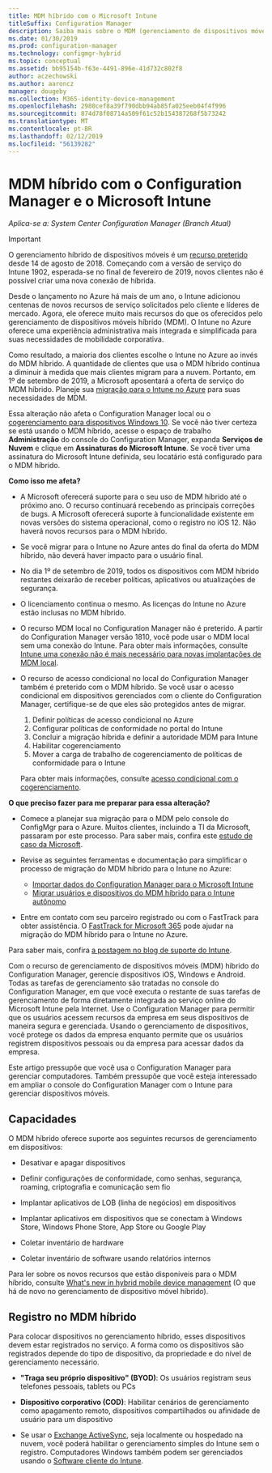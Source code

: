 ```yaml
---
title: MDM híbrido com o Microsoft Intune
titleSuffix: Configuration Manager
description: Saiba mais sobre o MDM (gerenciamento de dispositivos móveis) híbrido com o Configuration Manager e o Microsoft Intune.
ms.date: 01/30/2019
ms.prod: configuration-manager
ms.technology: configmgr-hybrid
ms.topic: conceptual
ms.assetid: bb95154b-f63e-4491-896e-41d732c802f8
author: aczechowski
ms.author: aaroncz
manager: dougeby
ms.collection: M365-identity-device-management
ms.openlocfilehash: 2980cef8a39f790dbb94ab85fa025eeb04f4f996
ms.sourcegitcommit: 874d78f08714a509f61c52b154387268f5b73242
ms.translationtype: MT
ms.contentlocale: pt-BR
ms.lasthandoff: 02/12/2019
ms.locfileid: "56139282"
---
```

# <a name="hybrid-mdm-with-configuration-manager-and-microsoft-intune"></a>MDM híbrido com o Configuration Manager e o Microsoft Intune

*Aplica-se a: System Center Configuration Manager (Branch Atual)*

> [!Important]  
> O gerenciamento híbrido de dispositivos móveis é um [recurso preterido](/sccm/core/plan-design/changes/deprecated/removed-and-deprecated-cmfeatures) desde 14 de agosto de 2018. Começando com a versão de serviço do Intune 1902, esperada-se no final de fevereiro de 2019, novos clientes não é possível criar uma nova conexão de híbrida. 
> <!--Intune feature 2683117-->  
> Desde o lançamento no Azure há mais de um ano, o Intune adicionou centenas de novos recursos de serviço solicitados pelo cliente e líderes de mercado. Agora, ele oferece muito mais recursos do que os oferecidos pelo gerenciamento de dispositivos móveis híbrido (MDM). O Intune no Azure oferece uma experiência administrativa mais integrada e simplificada para suas necessidades de mobilidade corporativa.
> 
> Como resultado, a maioria dos clientes escolhe o Intune no Azure ao invés do MDM híbrido. A quantidade de clientes que usa o MDM híbrido continua a diminuir à medida que mais clientes migram para a nuvem. Portanto, em 1º de setembro de 2019, a Microsoft aposentará a oferta de serviço do MDM híbrido. Planeje sua [migração para o Intune no Azure](/sccm/mdm/deploy-use/migrate-hybridmdm-to-intunesa) para suas necessidades de MDM. 
> 
> Essa alteração não afeta o Configuration Manager local ou o [cogerenciamento para dispositivos Windows 10](/sccm/comanage/overview). Se você não tiver certeza se está usando o MDM híbrido, acesse o espaço de trabalho **Administração** do console do Configuration Manager, expanda **Serviços de Nuvem** e clique em **Assinaturas do Microsoft Intune**. Se você tiver uma assinatura do Microsoft Intune definida, seu locatário está configurado para o MDM híbrido.
> 
> **Como isso me afeta?**
> 
> - A Microsoft oferecerá suporte para o seu uso de MDM híbrido até o próximo ano. O recurso continuará recebendo as principais correções de bugs. A Microsoft oferecerá suporte à funcionalidade existente em novas versões do sistema operacional, como o registro no iOS 12. Não haverá novos recursos para o MDM híbrido.  
> 
> - Se você migrar para o Intune no Azure antes do final da oferta do MDM híbrido, não deverá haver impacto para o usuário final.  
> 
> - No dia 1º de setembro de 2019, todos os dispositivos com MDM híbrido restantes deixarão de receber políticas, aplicativos ou atualizações de segurança.  
> 
> - O licenciamento continua o mesmo. As licenças do Intune no Azure estão inclusas no MDM híbrido.  
> 
> - O recurso MDM local no Configuration Manager não é preterido. A partir do Configuration Manager versão 1810, você pode usar o MDM local sem uma conexão do Intune. Para obter mais informações, consulte [Intune uma conexão não é mais necessário para novas implantações de MDM local](/sccm/core/plan-design/changes/whats-new-in-version-1810#bkmk_opmdm). 
> 
> - O recurso de acesso condicional no local do Configuration Manager também é preterido com o MDM híbrido. Se você usar o acesso condicional em dispositivos gerenciados com o cliente do Configuration Manager, certifique-se de que eles são protegidos antes de migrar. 
>     1. Definir políticas de acesso condicional no Azure
>     2. Configurar políticas de conformidade no portal do Intune 
>     3. Concluir a migração híbrida e definir a autoridade MDM para Intune
>     4. Habilitar cogerenciamento
>     5. Mover a carga de trabalho de cogerenciamento de políticas de conformidade para o Intune 
>
>     Para obter mais informações, consulte [acesso condicional com o cogerenciamento](https://docs.microsoft.com/sccm/comanage/quickstart-conditional-access). 
> 
> **O que preciso fazer para me preparar para essa alteração?**
> 
> - Comece a planejar sua migração para o MDM pelo console do ConfigMgr para o Azure. Muitos clientes, incluindo a TI da Microsoft, passaram por este processo. Para saber mais, confira este [estudo de caso da Microsoft](https://aka.ms/Intune_MSFT).  
> 
> - Revise as seguintes ferramentas e documentação para simplificar o processo de migração do MDM híbrido para o Intune no Azure:  
>     - [Importar dados do Configuration Manager para o Microsoft Intune](/sccm/mdm/deploy-use/migrate-import-data)  
>     - [Migrar usuários e dispositivos do MDM híbrido para o Intune autônomo](/sccm/mdm/deploy-use/migrate-hybridmdm-to-intunesa)  
> 
> - Entre em contato com seu parceiro registrado ou com o FastTrack para obter assistência. O [FastTrack for Microsoft 365](https://aka.ms/hybrid_fasttrack) pode ajudar na migração do MDM híbrido para o Intune no Azure. 
> 
> Para saber mais, confira [a postagem no blog de suporte do Intune](https://aka.ms/hybrid_notification).



Com o recurso de gerenciamento de dispositivos móveis (MDM) híbrido do Configuration Manager, gerencie dispositivos iOS, Windows e Android. Todas as tarefas de gerenciamento são tratadas no console do Configuration Manager, em que você executa o restante de suas tarefas de gerenciamento de forma diretamente integrada ao serviço online do Microsoft Intune pela Internet. Use o Configuration Manager para permitir que os usuários acessem recursos da empresa em seus dispositivos de maneira segura e gerenciada. Usando o gerenciamento de dispositivos, você protege os dados da empresa enquanto permite que os usuários registrem dispositivos pessoais ou da empresa para acessar dados da empresa. 

Este artigo pressupõe que você usa o Configuration Manager para gerenciar computadores. Também pressupõe que você esteja interessado em ampliar o console do Configuration Manager com o Intune para gerenciar dispositivos móveis. 



## <a name="capabilities"></a>Capacidades

O MDM híbrido oferece suporte aos seguintes recursos de gerenciamento em dispositivos:

-   Desativar e apagar dispositivos  

-   Definir configurações de conformidade, como senhas, segurança, roaming, criptografia e comunicação sem fio  

-   Implantar aplicativos de LOB (linha de negócios) em dispositivos  

-   Implantar aplicativos em dispositivos que se conectam à Windows Store, Windows Phone Store, App Store ou Google Play  

-   Coletar inventário de hardware  

-   Coletar inventário de software usando relatórios internos  

Para ler sobre os novos recursos que estão disponíveis para o MDM híbrido, consulte [What's new in hybrid mobile device management](/sccm/mdm/understand/whats-new-in-hybrid-mobile-device-management) (O que há de novo no gerenciamento de dispositivo móvel híbrido).



## <a name="hybrid-mdm-enrollment"></a>Registro no MDM híbrido

Para colocar dispositivos no gerenciamento híbrido, esses dispositivos devem estar registrados no serviço. A forma como os dispositivos são registrados depende do tipo de dispositivo, da propriedade e do nível de gerenciamento necessário.

- **"Traga seu próprio dispositivo" (BYOD)**: Os usuários registram seus telefones pessoais, tablets ou PCs  

- **Dispositivo corporativo (COD)**: Habilitar cenários de gerenciamento como apagamento remoto, dispositivos compartilhados ou afinidade de usuário para um dispositivo  

- Se usar o [Exchange ActiveSync](/sccm/mdm/plan-design/device-enrollment-methods#mobile-device-management-with-exchange-activesync-and-configuration-manager), seja localmente ou hospedado na nuvem, você poderá habilitar o gerenciamento simples do Intune sem o registro. Computadores Windows também podem ser gerenciados usando o [Software cliente do Intune](/intune/deploy-use/manage-windows-pcs-with-microsoft-intune).
